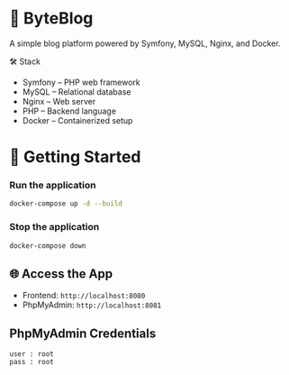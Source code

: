 # 📘 ByteBlog

A simple blog platform powered by Symfony, MySQL, Nginx, and Docker.

🛠️ Stack

- Symfony – PHP web framework
- MySQL – Relational database
- Nginx – Web server
- PHP – Backend language
- Docker – Containerized setup

# 🚀 Getting Started

### Run the application

```bash
docker-compose up -d --build
```

### Stop the application

```bash
docker-compose down
```

## 🌐 Access the App

- Frontend: `http://localhost:8080`
- PhpMyAdmin: `http://localhost:8081`

## PhpMyAdmin Credentials

```
user : root
pass : root
```
